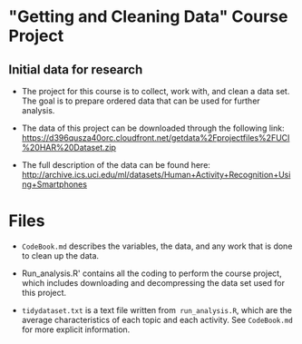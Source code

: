 **"Getting and Cleaning Data"** Course Project
========================================

## Initial data for research
- The project for this course is to collect, work with, and clean a data set. The goal is to prepare ordered data that can be used for further analysis. 

- The data of this project can be downloaded through the following link: https://d396qusza40orc.cloudfront.net/getdata%2Fprojectfiles%2FUCI%20HAR%20Dataset.zip

- The full description of the data can be found here: http://archive.ics.uci.edu/ml/datasets/Human+Activity+Recognition+Using+Smartphones

# Files

- `CodeBook.md` describes the variables, the data, and any work that is done to clean up the data.

- Run_analysis.R' contains all the coding to perform the course project, which includes downloading and decompressing the data set used for this project.

- `tidydataset.txt` is a text file written from` run_analysis.R`, which are the average characteristics of each topic and each activity. See `CodeBook.md` for more explicit information.
